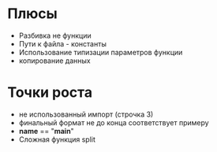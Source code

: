 # Плюсы
* Разбивка не функции
* Пути к файла - константы
* Использование типизации параметров функции
* копирование данных


# Точки роста
* не использованный импорт (строчка 3)
* финальный формат не до конца соответствует примеру
* __name__ == "__main__"
* Сложная функция split